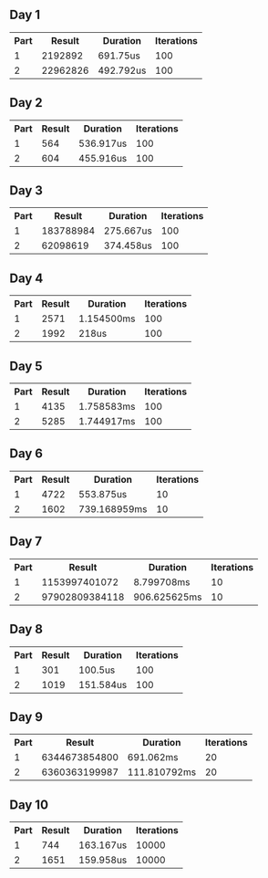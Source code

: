## Day 1
<table>
<tr><th>Part</th><th>Result</th><th>Duration</th><th>Iterations</th></tr>
<tr><td>1</td><td>2192892</td><td>691.75us</td><td>100</td></tr>
<tr><td>2</td><td>22962826</td><td>492.792us</td><td>100</td></tr>
</table>


## Day 2
<table>
<tr><th>Part</th><th>Result</th><th>Duration</th><th>Iterations</th></tr>
<tr><td>1</td><td>564</td><td>536.917us</td><td>100</td></tr>
<tr><td>2</td><td>604</td><td>455.916us</td><td>100</td></tr>
</table>


## Day 3
<table>
<tr><th>Part</th><th>Result</th><th>Duration</th><th>Iterations</th></tr>
<tr><td>1</td><td>183788984</td><td>275.667us</td><td>100</td></tr>
<tr><td>2</td><td>62098619</td><td>374.458us</td><td>100</td></tr>
</table>


## Day 4
<table>
<tr><th>Part</th><th>Result</th><th>Duration</th><th>Iterations</th></tr>
<tr><td>1</td><td>2571</td><td>1.154500ms</td><td>100</td></tr>
<tr><td>2</td><td>1992</td><td>218us</td><td>100</td></tr>
</table>


## Day 5
<table>
<tr><th>Part</th><th>Result</th><th>Duration</th><th>Iterations</th></tr>
<tr><td>1</td><td>4135</td><td>1.758583ms</td><td>100</td></tr>
<tr><td>2</td><td>5285</td><td>1.744917ms</td><td>100</td></tr>
</table>


## Day 6
<table>
<tr><th>Part</th><th>Result</th><th>Duration</th><th>Iterations</th></tr>
<tr><td>1</td><td>4722</td><td>553.875us</td><td>10</td></tr>
<tr><td>2</td><td>1602</td><td>739.168959ms</td><td>10</td></tr>
</table>


## Day 7
<table>
<tr><th>Part</th><th>Result</th><th>Duration</th><th>Iterations</th></tr>
<tr><td>1</td><td>1153997401072</td><td>8.799708ms</td><td>10</td></tr>
<tr><td>2</td><td>97902809384118</td><td>906.625625ms</td><td>10</td></tr>
</table>


## Day 8
<table>
<tr><th>Part</th><th>Result</th><th>Duration</th><th>Iterations</th></tr>
<tr><td>1</td><td>301</td><td>100.5us</td><td>100</td></tr>
<tr><td>2</td><td>1019</td><td>151.584us</td><td>100</td></tr>
</table>


## Day 9
<table>
<tr><th>Part</th><th>Result</th><th>Duration</th><th>Iterations</th></tr>
<tr><td>1</td><td>6344673854800</td><td>691.062ms</td><td>20</td></tr>
<tr><td>2</td><td>6360363199987</td><td>111.810792ms</td><td>20</td></tr>
</table>


## Day 10
<table>
<tr><th>Part</th><th>Result</th><th>Duration</th><th>Iterations</th></tr>
<tr><td>1</td><td>744</td><td>163.167us</td><td>10000</td></tr>
<tr><td>2</td><td>1651</td><td>159.958us</td><td>10000</td></tr>
</table>
